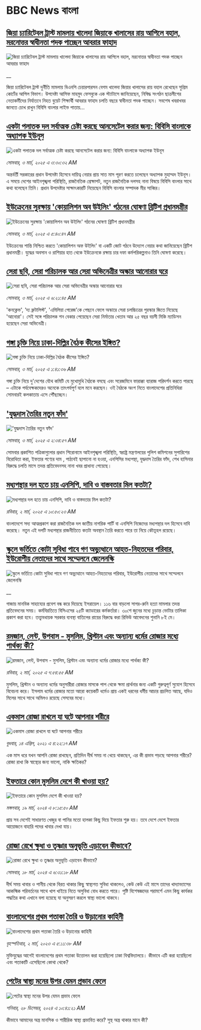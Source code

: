 # BBC News বাংলা## [জিয়া চ্যারিটেবল ট্রাস্ট মামলায় খালেদা জিয়াকে খালাসের রায় আপিলে বহাল, মরনোত্তর স্বাধীনতা পদক  পাচ্ছেন আবরার ফাহাদ](https://www.bbc.co.uk/bengali/live/cjrynjl9v5qt?at_campaign=githubrss)![জিয়া চ্যারিটেবল ট্রাস্ট মামলায় খালেদা জিয়াকে খালাসের রায় আপিলে বহাল, মরনোত্তর স্বাধীনতা পদক  পাচ্ছেন আবরার ফাহাদ](https://ichef.bbci.co.uk/ace/standard/240/cpsprodpb/86d9/live/b3caada0-f7f4-11ef-896e-d7e7fb1719a4.jpg)__জিয়া চ্যারিটেবল ট্রাস্ট দুর্নীতি মামলায় বিএনপি চেয়ারপারসন বেগম খালেদা জিয়ার খালাসের রায় বহাল রেখেছেন সুপ্রিম কোর্টের আপিল বিভাগ। উপদেষ্টা আসিফ মাহমুদ ফেসবুকে এক স্ট্যাটাসে জানিয়েছেন, নিষিদ্ধ সংগঠন ছাত্রলীগের নেতাকর্মীদের নির্যাতনে নিহত বুয়েট শিক্ষার্থী আবরার ফাহাদ চলতি বছরে স্বাধীনতা পদক পাচ্ছেন। সবশেষ খবরাখবর জানতে চোখ রাখুন বিবিসি বাংলার লাইভ পাতায়...## [একটা পলাতক দল সর্বাত্মক চেষ্টা করছে আনসেটেল করার জন্য:  বিবিসি বাংলাকে অধ্যাপক ইউনূস ](https://www.bbc.com/bengali/articles/cn4yy9gr8dlo?at_campaign=githubrss)![একটা পলাতক দল সর্বাত্মক চেষ্টা করছে আনসেটেল করার জন্য:  বিবিসি বাংলাকে অধ্যাপক ইউনূস ](https://ichef.bbci.co.uk/ace/standard/240/cpsprodpb/62c1/live/00c95a20-f5bb-11ef-896e-d7e7fb1719a4.jpg)_সোমবার, ৩ মার্চ, ২০২৫ এ ৩:৩০:৩২ AM_অন্তর্বর্তী সরকারের প্রধান উপদেষ্টা হিসেবে দায়িত্ব নেয়ার প্রায় সাত মাস পূরণ করতে চলেছেন অধ্যাপক মুহাম্মদ ইউনূস। এ সময়ে দেশের আইনশৃঙ্খলা পরিস্থিতি, রাজনৈতিক প্রেক্ষাপট, নতুন রাজনৈতিক দলসহ নানা বিষয়ে বিবিসি বাংলার সাথে কথা বলেছেন তিনি। প্রধান উপদেষ্টার সাক্ষাৎকারটি নিয়েছেন বিবিসি বাংলার সম্পাদক মীর সাব্বির।## [ইউক্রেনের সুরক্ষায় 'কোয়ালিশন অব উইলিং' গঠনের ঘোষণা ব্রিটিশ প্রধানমন্ত্রীর](https://www.bbc.com/bengali/articles/cp8ydj700y3o?at_campaign=githubrss)![ইউক্রেনের সুরক্ষায় 'কোয়ালিশন অব উইলিং' গঠনের ঘোষণা ব্রিটিশ প্রধানমন্ত্রীর](https://ichef.bbci.co.uk/ace/standard/240/cpsprodpb/452d/live/fadf8e10-f7de-11ef-896e-d7e7fb1719a4.jpg)_সোমবার, ৩ মার্চ, ২০২৫ এ ৫:৪০:৪৭ AM_ইউক্রেনের শান্তি নিশ্চিত করতে 'কোয়ালিশন অফ উইলিং' বা  একটি জোট গঠনে উদ্যোগ নেয়ার কথা জানিয়েছেন ব্রিটিশ প্রধানমন্ত্রী। যুদ্ধের অবসান ও রাশিয়ার হাত থেকে ইউক্রেনকে রক্ষায় চার দফা কর্মপরিকল্পনাও তিনি ঘোষণা করেছে।## [সেরা ছবি, সেরা পরিচালক আর সেরা অভিনেত্রীর অস্কার আনোরার ঘরে](https://www.bbc.com/bengali/articles/cge1gxq88r7o?at_campaign=githubrss)![সেরা ছবি, সেরা পরিচালক আর সেরা অভিনেত্রীর অস্কার আনোরার ঘরে](https://ichef.bbci.co.uk/ace/standard/240/cpsprodpb/114c/live/8a6afbd0-f7f5-11ef-8c03-7dfdbeeb2526.jpg)_সোমবার, ৩ মার্চ, ২০২৫ এ ৬:২১:৪৫ AM_'কনক্লেভ', 'দ্য ব্রুটালিস্ট', 'এমিলিয়া পেরেজ'কে পেছনে ফেলে অস্কারে সেরা চলচ্চিত্রের পুরস্কার জিতে নিয়েছে 'আনোরা'। সেই সঙ্গে পরিচালক শন বেকার পেয়েছেন সেরা নির্মাতার খেতাব আর ২৫ বছর বয়সী মিকি ম্যাডিসন হয়েছেন সেরা অভিনেত্রী।## [গঙ্গা চুক্তি নিয়ে ঢাকা-দিল্লির বৈঠক কীসের ইঙ্গিত?](https://www.bbc.com/bengali/articles/ceqjgxqd7eeo?at_campaign=githubrss)![গঙ্গা চুক্তি নিয়ে ঢাকা-দিল্লির বৈঠক কীসের ইঙ্গিত?](https://ichef.bbci.co.uk/ace/standard/240/cpsprodpb/4ae6/live/d9865160-f769-11ef-896e-d7e7fb1719a4.jpg)_সোমবার, ৩ মার্চ, ২০২৫ এ ১:৪১:৩৬ AM_গঙ্গা চুক্তি নিয়ে দু'দেশের যৌথ কমিটি যে মুখোমুখি বৈঠকে বসছে এবং সরেজমিনে ফারাক্কা ব্যারাজ পরিদর্শন করতে পারছে – এটাকে পর্যবেক্ষকদেরও অনেকে তাৎপর্যপূর্ণ বলে মনে করছেন। ওই বৈঠকে অংশ নিতে বাংলাদেশের প্রতিনিধিরা সোমবারই কলকাতায় এসে পৌঁছচ্ছেন।## ['যুদ্ধদাস তৈরির নতুন ফাঁদ'](https://www.bbc.com/bengali/articles/crew9v24q7wo?at_campaign=githubrss)!['যুদ্ধদাস তৈরির নতুন ফাঁদ'](https://ichef.bbci.co.uk/ace/standard/240/cpsprodpb/c0e3/live/6ed56bf0-f7d5-11ef-8c03-7dfdbeeb2526.jpg)_সোমবার, ৩ মার্চ, ২০২৫ এ ২:৩৪:৫৭ AM_সোমবার প্রকাশিত পত্রিকাগুলোর প্রধান শিরোনামে আইনশৃঙ্খলা পরিস্থিতি, স্বরাষ্ট্র মন্ত্রণালয়ের পুলিশ কমিশনের সুপারিশের বিরোধিতা করা, ইফতার পণ্যের দাম , পাঠ্যবই ছাপানো না হওয়া, এনপিসির মধ্যপন্থা, যুদ্ধদাস তৈরির ফাঁদ, শেখ হাসিনার বিরুদ্ধে চলতি মাসে তদন্ত প্রতিবেদনসহ নানা খবর প্রাধান্য পেয়েছে।## [মধ্যপন্থার দল হতে চায় এনসিপি, দাবি ও  বাস্তবতার মিল কতটা?](https://www.bbc.com/bengali/articles/cj4n2dnzdk5o?at_campaign=githubrss)![মধ্যপন্থার দল হতে চায় এনসিপি, দাবি ও  বাস্তবতার মিল কতটা?](https://ichef.bbci.co.uk/ace/standard/240/cpsprodpb/425b/live/a89ce8e0-f74e-11ef-9e61-71ee71f26eb1.jpg)_রবিবার, ২ মার্চ, ২০২৫ এ ১০:৫০:২৩ AM_বাংলাদেশে সদ্য আত্মপ্রকাশ করা রাজনৈতিক দল জাতীয় নাগরিক পার্টি বা এনসিপি নিজেদের মধ্যপন্থার দল হিসেবে দাবি করেছে। নতুন এই দলটি মধ্যপন্থার রাজনীতিতে কতটা অবস্থান তৈরি করতে পারে তা নিয়ে কৌতূহল রয়েছে।## [স্কুলে ভর্তিতে কোটা সুবিধা পাবে গণ অভ্যুত্থানে আহত-নিহতদের পরিবার, ইউরোপীয় নেতাদের সাথে সম্মেলনে জেলেনস্কি](https://www.bbc.co.uk/bengali/live/c5yx51vy8qjt?at_campaign=githubrss)![স্কুলে ভর্তিতে কোটা সুবিধা পাবে গণ অভ্যুত্থানে আহত-নিহতদের পরিবার, ইউরোপীয় নেতাদের সাথে সম্মেলনে জেলেনস্কি](https://ichef.bbci.co.uk/ace/standard/240/cpsprodpb/0fc5/live/2cf4c240-f77f-11ef-8c03-7dfdbeeb2526.jpg)__গাজায় মানবিক সাহায্যের প্রবেশ বন্ধ করে দিয়েছে ইসরায়েল। ১১৬ বার বাড়লো সাগর-রুনি হত্যা মামলার তদন্ত প্রতিবেদনের সময়। কর্মবিরতিতে বিসিএসের ২৫টি ক্যাডারের কর্মকর্তারা। ৩০শে জুনের মধ্যে চূড়ান্ত ভোটার তালিকা প্রকাশ করা হবে। তত্ত্বাবধায়ক সরকার ব্যবস্থা বাতিলের রায়ের বিরুদ্ধে করা রিভিউ আবেদনের শুনানি ৮ই মে।## [রমজান, লেন্ট, উপবাস - মুসলিম, খ্রিস্টান এবং অন্যান্য ধর্মের রোজার মধ্যে পার্থক্য কী?](https://www.bbc.com/bengali/articles/cvgeq098yv1o?at_campaign=githubrss)![রমজান, লেন্ট, উপবাস - মুসলিম, খ্রিস্টান এবং অন্যান্য ধর্মের রোজার মধ্যে পার্থক্য কী?](https://ichef.bbci.co.uk/ace/standard/240/cpsprodpb/203b/live/18049be0-f670-11ef-9e61-71ee71f26eb1.jpg)_রবিবার, ২ মার্চ, ২০২৫ এ ৭:৫৪:৫৫ AM_মুসলিম, খ্রিস্টান ও অন্যান্য ধর্মের অনুসারীরা রোজার মাসকে পাপ থেকে ক্ষমা প্রার্থনার জন্য একটি গুরুত্বপূর্ণ সুযোগ হিসেবে বিবেচনা করে। ইসলাম ধর্মের রোজার মতো আরো কয়েকটি ধর্মেও প্রায় একই ধরনের ধর্মীয় আচার প্রচলিত আছে, যদিও মিলের সাথে সাথে অমিলও রয়েছে সেসবের মধ্যে।## [একমাস রোজা রাখলে যা ঘটে আপনার শরীরে](https://www.bbc.com/bengali/news-44111398?at_campaign=githubrss)![একমাস রোজা রাখলে যা ঘটে আপনার শরীরে](https://ichef.bbci.co.uk/ace/standard/240/cpsprodpb/CA0A/production/_106822715_gettyimages-541284296.jpg)_বুধবার, ১৪ এপ্রিল, ২০২১ এ ৪:২২:১৭ AM_এক মাস ধরে যখন আপনি রোজা রাখছেন, প্রতিদিন দীর্ঘ সময় না খেয়ে থাকছেন, এর কী প্রভাব পড়ছে আপনার শরীরে? রোজা রাখা কি স্বাস্থ্যের জন্য ভালো, নাকি ক্ষতিকর?## [ইফতারে কোন মুসলিম দেশে  কী খাওয়া হয়?](https://www.bbc.com/bengali/articles/cw9zr55x3jxo?at_campaign=githubrss)![ইফতারে কোন মুসলিম দেশে  কী খাওয়া হয়?](https://ichef.bbci.co.uk/ace/standard/240/cpsprodpb/acbc/live/8a77efd0-e5a3-11ee-8ab8-550549f9d4e0.jpg)_মঙ্গলবার, ১৯ মার্চ, ২০২৪ এ ৮:১৫:৫০ AM_প্রায় সব দেশেই সাধারণত খেজুর বা পানির মতো হালকা কিছু দিয়ে ইফতার শুরু হয়। তবে দেশে দেশে ইফতার আয়োজনে বাহারি পদের খাবার দেখা যায়।## [রোজা রেখে ক্ষুধা ও তৃষ্ণার অনুভূতি এড়াবেন কীভাবে? ](https://www.bbc.com/bengali/articles/cz4z9z0v375o?at_campaign=githubrss)![রোজা রেখে ক্ষুধা ও তৃষ্ণার অনুভূতি এড়াবেন কীভাবে? ](https://ichef.bbci.co.uk/ace/standard/240/cpsprodpb/b11a/live/74c16160-e050-11ee-9410-0f893255c2a0.jpg)_সোমবার, ১৮ মার্চ, ২০২৪ এ ৬:৩১:১৮ AM_দীর্ঘ সময় খাবার ও পানীয় থেকে বিরত থাকার কিছু স্বাস্থ্যগত সুবিধা থাকলেও, কেউ কেউ এই মাসে তাদের খাদ্যাভ্যাসের আকস্মিক পরিবর্তনের সাথে খাপ খাইয়ে নিতে অসুবিধা বোধ করতে পারে। পুষ্টি বিশেষজ্ঞদের পরামর্শে এমন কিছু কার্যকর পদ্ধতির কথা এখানে বলা হয়েছে যা অনুসরণ করলে স্বাস্থ্য ভালো থাকবে।## [বাংলাদেশের প্রথম পতাকা তৈরি ও উড়ানোর কাহিনী    ](https://www.bbc.com/bengali/articles/cd1ypln4jzjo?at_campaign=githubrss)![বাংলাদেশের প্রথম পতাকা তৈরি ও উড়ানোর কাহিনী    ](https://ichef.bbci.co.uk/ace/standard/240/cpsprodpb/9362/live/5be0e5d0-b80b-11ed-9874-351a14ccfe6f.jpg)_বৃহস্পতিবার, ২ মার্চ, ২০২৩ এ ৫:১১:৩৮ AM_মুক্তিযুদ্ধের আগেই বাংলাদেশের প্রথম পতাকা উত্তোলন করা হয়েছিলো ঢাকা বিশ্ববিদ্যালয়ে। কীভাবে এটি করা হয়েছিলো এবং পতাকাটি এসেছিলো কোথা থেকে?## [পেটের স্বাস্থ্য মনের উপর যেমন প্রভাব ফেলে](https://www.bbc.com/bengali/articles/cl7y80wregwo?at_campaign=githubrss)![পেটের স্বাস্থ্য মনের উপর যেমন প্রভাব ফেলে](https://ichef.bbci.co.uk/ace/standard/240/cpsprodpb/6a6c/live/d12fbd90-3f5d-11ef-9e1c-3b4a473456a6.jpg)_শনিবার, ২৮ ডিসেম্বর, ২০২৪ এ ১০:৪১:২১ AM_কীভাবে আমাদের অন্ত্র মানসিক ও শারীরিক স্বাস্থ্য প্রভাবিত করে? সুস্থ অন্ত্র থাকার মানে কী?